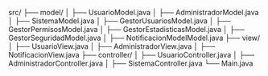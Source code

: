 src/
├── model/
│   ├── UsuarioModel.java
│   ├── AdministradorModel.java
│   ├── SistemaModel.java
│   ├── GestorUsuariosModel.java
│   ├── GestorPermisosModel.java
│   ├── GestorEstadisticasModel.java
│   ├── GestorSeguridadModel.java
│   ├── NotificacionModelModel.java
├── view/
│   ├── UsuarioView.java
│   ├── AdministradorView.java
│   ├── NotificacionView.java
├── controller/
│   ├── UsuarioController.java
│   ├── AdministradorController.java
│   ├── SistemaController.java
└── Main.java

